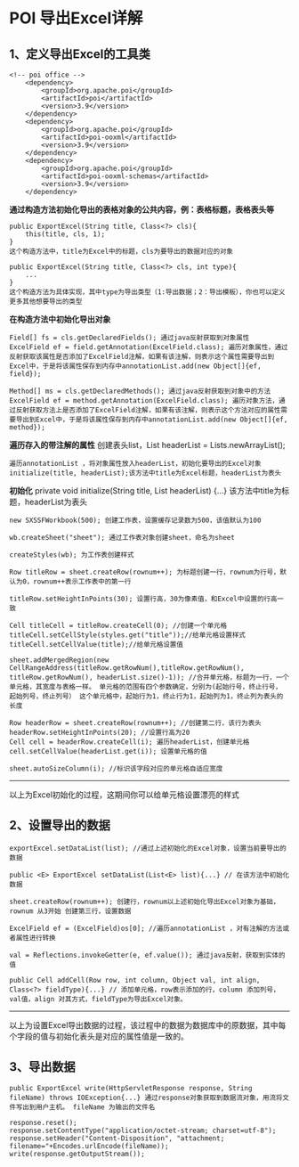 # POI 导出Excel详解 #

## 1、定义导出Excel的工具类 ##

    <!-- poi office -->
        <dependency>
            <groupId>org.apache.poi</groupId>
            <artifactId>poi</artifactId>
            <version>3.9</version>
        </dependency>
        <dependency>
            <groupId>org.apache.poi</groupId>
            <artifactId>poi-ooxml</artifactId>
            <version>3.9</version>
        </dependency>
        <dependency>
            <groupId>org.apache.poi</groupId>
            <artifactId>poi-ooxml-schemas</artifactId>
            <version>3.9</version>
        </dependency>

**通过构造方法初始化导出的表格对象的公共内容，例：表格标题，表格表头等**

    public ExportExcel(String title, Class<?> cls){
		this(title, cls, 1);
	}
	这个构造方法中，title为Excel中的标题，cls为要导出的数据对应的对象
	
	public ExportExcel(String title, Class<?> cls, int type){
		...
	}
	这个构造方法为具体实现，其中type为导出类型（1:导出数据；2：导出模板），你也可以定义更多其他想要导出的类型
**在构造方法中初始化导出对象**

    Field[] fs = cls.getDeclaredFields(); 通过java反射获取到对象属性
	ExcelField ef = field.getAnnotation(ExcelField.class); 遍历对象属性，通过反射获取该属性是否添加了ExcelField注解，如果有该注解，则表示这个属性需要导出到Excel中，于是将该属性保存到内存中annotationList.add(new Object[]{ef, field});

	Method[] ms = cls.getDeclaredMethods(); 通过java反射获取到对象中的方法
	ExcelField ef = method.getAnnotation(ExcelField.class); 遍历对象方法，通过反射获取方法上是否添加了ExcelField注解，如果有该注解，则表示这个方法对应的属性需要导出到Excel中，于是将该属性保存到内存中annotationList.add(new Object[]{ef, method});
**遍历存入的带注解的属性**
    创建表头list，List<String> headerList = Lists.newArrayList();
	
	遍历annotationList ，将对象属性放入headerList，初始化要导出的Excel对象 initialize(title, headerList);该方法中title为Excel标题，headerList为表头
**初始化**
	private void initialize(String title, List<String> headerList) {...}
	该方法中title为标题，headerList为表头
	
	new SXSSFWorkbook(500); 创建工作表，设置缓存记录数为500，该值默认为100
	
	wb.createSheet("sheet"); 通过工作表对象创建sheet，命名为sheet

	createStyles(wb); 为工作表创建样式
	
	Row titleRow = sheet.createRow(rownum++); 为标题创建一行，rownum为行号，默认为0，rownum++表示工作表中的第一行

	titleRow.setHeightInPoints(30); 设置行高，30为像素值，和Excel中设置的行高一致

	Cell titleCell = titleRow.createCell(0); //创建一个单元格
	titleCell.setCellStyle(styles.get("title"));//给单元格设置样式
	titleCell.setCellValue(title);//给单元格设置值

	sheet.addMergedRegion(new CellRangeAddress(titleRow.getRowNum(),titleRow.getRowNum(), titleRow.getRowNum(), headerList.size()-1)); //合并单元格，标题为一行，一个单元格，其宽度与表格一样。 单元格的范围有四个参数确定，分别为(起始行号，终止行号， 起始列号，终止列号） 这个单元格中，起始行为1，终止行为1，起始列为1，终止列为表头的长度

	Row headerRow = sheet.createRow(rownum++); //创建第二行，该行为表头
	headerRow.setHeightInPoints(20); //设置行高为20
	Cell cell = headerRow.createCell(i); 遍历headerList，创建单元格
	cell.setCellValue(headerList.get(i)); 设置单元格的值 
	
	sheet.autoSizeColumn(i); //标识该字段对应的单元格自适应宽度



----------
以上为Excel初始化的过程，这期间你可以给单元格设置漂亮的样式

## 2、设置导出的数据 ##

    exportExcel.setDataList(list); //通过上述初始化的Excel对象，设置当前要导出的数据

	public <E> ExportExcel setDataList(List<E> list){...} // 在该方法中初始化数据 

	sheet.createRow(rownum++); 创建行，rownum以上述初始化导出Excel对象为基础，rownum 从3开始 创建第三行，设置数据

	ExcelField ef = (ExcelField)os[0]; //遍历annotationList ，对有注解的方法或者属性进行转换
	
	val = Reflections.invokeGetter(e, ef.value()); 通过java反射，获取到实体的值
	
	public Cell addCell(Row row, int column, Object val, int align, Class<?> fieldType){...} // 添加单元格，row表示添加的行，column 添加列号，val值，align 对其方式，fieldType为导出Excel对象。

	

----------
以上为设置Excel导出数据的过程，该过程中的数据为数据库中的原数据，其中每个字段的值与初始化表头是对应的属性值是一致的。

## 3、导出数据 ##

	public ExportExcel write(HttpServletResponse response, String fileName) throws IOException{...} 通过response对象获取到数据流对象，用流将文件写出到用户主机。 fileName 为输出的文件名

	response.reset();
    response.setContentType("application/octet-stream; charset=utf-8");
    response.setHeader("Content-Disposition", "attachment; filename="+Encodes.urlEncode(fileName));
	write(response.getOutputStream());
	
	


	
